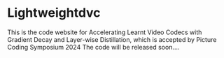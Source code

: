 # Lightweightdvc
This is the code website for Accelerating Learnt Video Codecs with Gradient Decay and Layer-wise Distillation, which is accepted by Picture Coding Symposium 2024
The code will be released soon....
